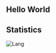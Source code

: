 ## Hello World
## Statistics
![Lang](https://github-readme-stats.vercel.app/api/top-langs/?username=arlicle&hide=html,shell&layout=compact)
